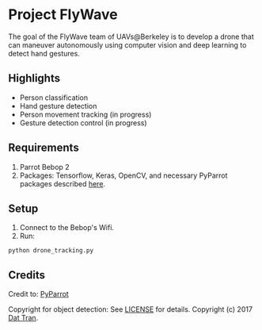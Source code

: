# Project FlyWave

The goal of the FlyWave team of UAVs@Berkeley is to develop a drone that can
maneuver autonomously using computer vision and deep learning to detect hand
gestures.

## Highlights 
- Person classification
- Hand gesture detection
- Person movement tracking (in progress)
- Gesture detection control (in progress)

## Requirements
1. Parrot Bebop 2
2. Packages: Tensorflow, Keras, OpenCV, and necessary PyParrot packages described [here](https://github.com/amymcgovern/pyparrot/wiki/Installing-pyparrot).

## Setup
1. Connect to the Bebop's Wifi. 
2. Run:
```
python drone_tracking.py
```


## Credits
Credit to:
[PyParrot](https://github.com/amymcgovern/pyparrot)

Copyright for object detection:
See [LICENSE](LICENSE) for details.
Copyright (c) 2017 [Dat Tran](http://www.dat-tran.com/).


